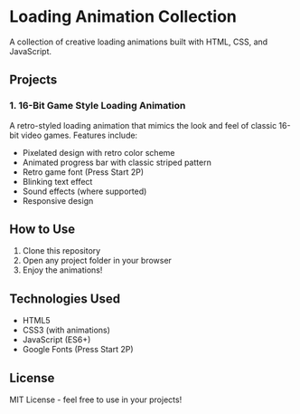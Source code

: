 # Loading Animation Collection

A collection of creative loading animations built with HTML, CSS, and JavaScript.

## Projects

### 1. 16-Bit Game Style Loading Animation
A retro-styled loading animation that mimics the look and feel of classic 16-bit video games. Features include:
- Pixelated design with retro color scheme
- Animated progress bar with classic striped pattern
- Retro game font (Press Start 2P)
- Blinking text effect
- Sound effects (where supported)
- Responsive design

## How to Use
1. Clone this repository
2. Open any project folder in your browser
3. Enjoy the animations!

## Technologies Used
- HTML5
- CSS3 (with animations)
- JavaScript (ES6+)
- Google Fonts (Press Start 2P)

## License
MIT License - feel free to use in your projects!
